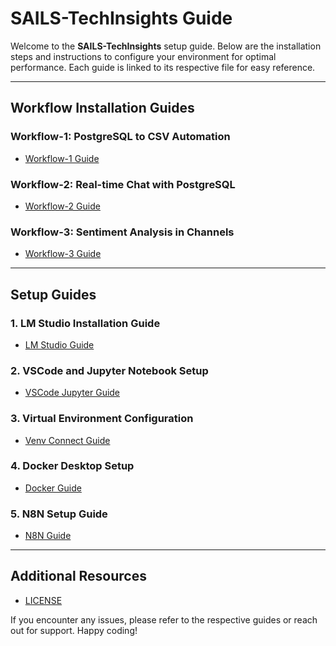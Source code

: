 # SAILS-TechInsights Guide

Welcome to the **SAILS-TechInsights** setup guide. Below are the installation steps and instructions to configure your environment for optimal performance. Each guide is linked to its respective file for easy reference.

---

## Workflow Installation Guides

### Workflow-1: PostgreSQL to CSV Automation
- [Workflow-1 Guide](Workflow-1/PostgreSQL_to_CSV__Automate_Data_Exports_with_N8N_Magic__.md)

### Workflow-2: Real-time Chat with PostgreSQL
- [Workflow-2 Guide](Workflow-2/PostgreSQL_at_Your_Command__Real_time_Chat_with_N8N__.md)

### Workflow-3: Sentiment Analysis in Channels
- [Workflow-3 Guide](Workflow-3/Decode_Emotions_Instantly__Sentiment_Analysis_in_Channels_with_N8N__.md)

---

## Setup Guides

### 1. LM Studio Installation Guide
- [LM Studio Guide](Setup-Guide/LM_Studio_Guide.md)

### 2. VSCode and Jupyter Notebook Setup
- [VSCode Jupyter Guide](Setup-Guide/VScode_Jupyter_Guide.md)

### 3. Virtual Environment Configuration
- [Venv Connect Guide](Setup-Guide/Venv_connect_Guide.md)

### 4. Docker Desktop Setup
- [Docker Guide](Setup-Guide/docker-setup.md)

### 5. N8N Setup Guide
- [N8N Guide](Setup-Guide/n8n-setup.md)

---

## Additional Resources
- [LICENSE](LICENSE)

If you encounter any issues, please refer to the respective guides or reach out for support. Happy coding!


